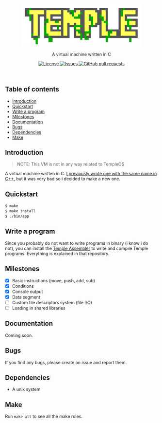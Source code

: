 <p align="center">
	<img width="400px" src="res/logo.png"/>
	<p align="center">A virtual machine written in C</p>
</p>
<p align="center">
	<a href="./LICENSE">
		<img alt="License" src="https://img.shields.io/badge/license-GPL-blue?color=7aca00"/>
	</a>
	<a href="https://github.com/Temple-VM/temple/issues">
		<img alt="Issues" src="https://img.shields.io/github/issues/Temple-VM/temple?color=0088ff"/>
	</a>
	<a href="https://github.com/Temple-VM/temple/pulls">
		<img alt="GitHub pull requests" src="https://img.shields.io/github/issues-pr/Temple-VM/temple?color=0088ff"/>
	</a>
	<br><br><br>
</p>

## Table of contents
* [Introduction](#introduction)
* [Quickstart](#quickstart)
* [Write a program](#write-a-program)
* [Milestones](#milestones)
* [Documentation](#documentation)
* [Bugs](#bugs)
* [Dependencies](#dependencies)
* [Make](#make)

## Introduction
> NOTE: This VM is not in any way related to TempleOS

A virtual machine written in C. [I previously wrote one with the same name in C++](https://github.com/lordoftrident/temple_lang),
but it was very bad so i decided to make a new one.

## Quickstart
```sh
$ make
$ make install
$ ./bin/app
```

## Write a program
Since you probably do not want to write programs in binary (i know i do not), you can install the
[Temple Assembler](https://github.com/Temple-VM/tmasm) to write and compile Temple programs.
Everything is explained in that repository.

## Milestones
- [X] Basic instructions (move, push, add, sub)
- [X] Conditions
- [X] Console output
- [X] Data segment
- [ ] Custom file descriptors system (file I/O)
- [ ] Loading in shared libraries

## Documentation
Coming soon.

## Bugs
If you find any bugs, please create an issue and report them.

## Dependencies
- A unix system

## Make
Run `make all` to see all the make rules.
